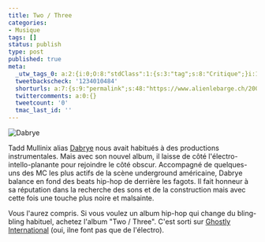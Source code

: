 ```yaml
---
title: Two / Three
categories:
- Musique
tags: []
status: publish
type: post
published: true
meta:
  _utw_tags_0: a:2:{i:0;O:8:"stdClass":1:{s:3:"tag";s:8:"Critique";}i:1;O:8:"stdClass":1:{s:3:"tag";s:7:"Musique";}}
  tweetbackscheck: '1234010484'
  shorturls: a:7:{s:9:"permalink";s:48:"https://www.alienlebarge.ch/2007/05/23/two-three/";s:7:"tinyurl";s:25:"https://tinyurl.com/cj9cjd";s:4:"isgd";s:17:"https://is.gd/iwdl";s:5:"bitly";s:20:"https://bit.ly/2tFgeO";s:5:"snipr";s:22:"https://snipr.com/bd1vt";s:5:"snurl";s:22:"https://snurl.com/bd1vt";s:7:"snipurl";s:24:"https://snipurl.com/bd1vt";}
  twittercomments: a:0:{}
  tweetcount: '0'
  tmac_last_id: ''
---
```

<img src="https://dlgjp9x71cipk.cloudfront.net/2007/05/dabrye.png" alt="Dabrye" />

Tadd Mullinix alias <a href="https://www.ghostly.com/1.0/artists/dabrye/index.shtml" title="Le profil de Dabrye sur le site de Ghostly International">Dabrye</a> nous avait habitués à des productions instrumentales. Mais avec son nouvel album, il laisse de côté l'électro-intello-planante pour rejoindre le côté obscur. Accompagné de quelques-uns des MC les plus actifs de la scène underground américaine, Dabrye balance en fond des beats hip-hop de derrière les fagots. Il fait honneur à sa réputation dans la recherche des sons et de la construction mais avec cette fois une touche plus noire et malsainte.

Vous l'aurez compris. Si vous voulez un album hip-hop qui change du bling-bling habituel, achetez l'album "Two / Three". C'est sorti sur <a href="https://www.ghostly.com/" title="Le site de Ghostly">Ghostly International</a> (oui, ilne font pas que de l'électro).
